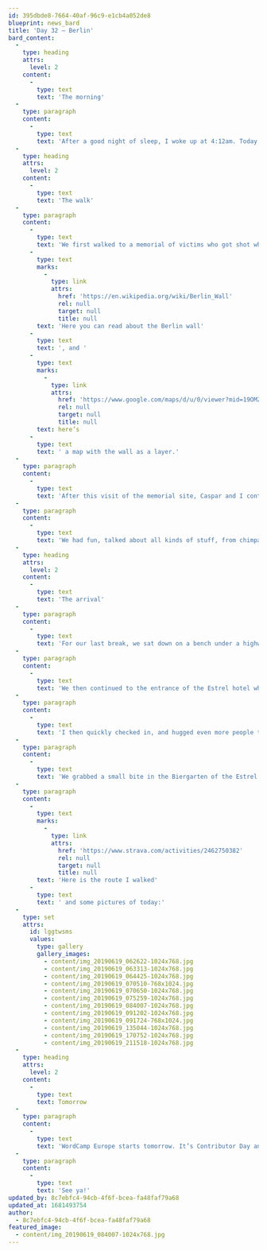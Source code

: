 ```yaml
---
id: 395dbde8-7664-40af-96c9-e1cb4a052de8
blueprint: news_bard
title: 'Day 32 – Berlin'
bard_content:
  -
    type: heading
    attrs:
      level: 2
    content:
      -
        type: text
        text: 'The morning'
  -
    type: paragraph
    content:
      -
        type: text
        text: 'After a good night of sleep, I woke up at 4:12am. Today is the day. The day I will complete my Walk to WordCamp Europe. Since it was going to be 30+ degrees Celsius today, Caspar and I agreed that he was going to be awake around 5am, so we could start early and enjoy the fresh outside temperatures. And so we did.'
  -
    type: heading
    attrs:
      level: 2
    content:
      -
        type: text
        text: 'The walk'
  -
    type: paragraph
    content:
      -
        type: text
        text: 'We first walked to a memorial of victims who got shot while trying to get into West Berlin, and flee East Berlin and the GDR (former Eastern Germany) '
      -
        type: text
        marks:
          -
            type: link
            attrs:
              href: 'https://en.wikipedia.org/wiki/Berlin_Wall'
              rel: null
              target: null
              title: null
        text: 'Here you can read about the Berlin wall'
      -
        type: text
        text: ', and '
      -
        type: text
        marks:
          -
            type: link
            attrs:
              href: 'https://www.google.com/maps/d/u/0/viewer?mid=19OMZvuXI0bNyCy-tEzsEglB7UmY&ll=52.55955831758355%2C13.454162162020566&z=12'
              rel: null
              target: null
              title: null
        text: here’s
      -
        type: text
        text: ' a map with the wall as a layer.'
  -
    type: paragraph
    content:
      -
        type: text
        text: 'After this visit of the memorial site, Caspar and I continued the walk along the Teltowkanal. A great route because it was green and we walked in the shade. We took a little detour to take a look at an old bridge that used to be a border checkpoint when the wall was there. We walked in the nature until Telkow, there we entered the urban area.'
  -
    type: paragraph
    content:
      -
        type: text
        text: 'We had fun, talked about all kinds of stuff, from chimpanzees and gorillas to WordPress stuff and post World War II events. We took plenty of breaks to cool our feet and to apply some blistertape when needed.'
  -
    type: heading
    attrs:
      level: 2
    content:
      -
        type: text
        text: 'The arrival'
  -
    type: paragraph
    content:
      -
        type: text
        text: 'For our last break, we sat down on a bench under a highway bride. In the shade. The temperature had really gone up, and we really needed to cool down, drink some water and apply some more sunscreen. When we were ready, there was just 4km to go. The first part of the last phase we really walked together, but the more I came to the Estrel Hotel, the faster I was walking. Caspar said it was OK to continue with the faster pace, so that’s what I did. When I arrived on the bridge across the hotel I booked for my stay in Berlin, my son came running towards me. We had the best hug ever, and then the rest of my family joined me. Daughter, wife, my parents, in-laws, and my niece.'
  -
    type: paragraph
    content:
      -
        type: text
        text: 'We then continued to the entrance of the Estrel hotel where a small crowd of people from the WordPress community were waiting for me. I hugged them all, and was given a cold beer. 🍺'
  -
    type: paragraph
    content:
      -
        type: text
        text: 'I then quickly checked in, and hugged even more people that were inside. We went to my room, so I could have a shower and get some clean clothes my wife brought from home. We took a train to the Ostbahnhof to watch a piece of the wall. After taking some pictures there and telling our children what this wall was and meant for the inhabitants of Berlin, we went back to the hotel. I was getting tired.'
  -
    type: paragraph
    content:
      -
        type: text
        text: 'We grabbed a small bite in the Biergarten of the Estrel Hotel, and the I said goodbye to my family again. Four more nights without them.'
  -
    type: paragraph
    content:
      -
        type: text
        marks:
          -
            type: link
            attrs:
              href: 'https://www.strava.com/activities/2462750382'
              rel: null
              target: null
              title: null
        text: 'Here is the route I walked'
      -
        type: text
        text: ' and some pictures of today:'
  -
    type: set
    attrs:
      id: lggtwsms
      values:
        type: gallery
        gallery_images:
          - content/img_20190619_062622-1024x768.jpg
          - content/img_20190619_063313-1024x768.jpg
          - content/img_20190619_064425-1024x768.jpg
          - content/img_20190619_070510-768x1024.jpg
          - content/img_20190619_070650-1024x768.jpg
          - content/img_20190619_075259-1024x768.jpg
          - content/img_20190619_084007-1024x768.jpg
          - content/img_20190619_091202-1024x768.jpg
          - content/img_20190619_091724-768x1024.jpg
          - content/img_20190619_135044-1024x768.jpg
          - content/img_20190619_170752-1024x768.jpg
          - content/img_20190619_211518-1024x768.jpg
  -
    type: heading
    attrs:
      level: 2
    content:
      -
        type: text
        text: Tomorrow
  -
    type: paragraph
    content:
      -
        type: text
        text: 'WordCamp Europe starts tomorrow. It’s Contributor Day and I have a few interviews planned about Walk To WCEU. Of course I will contribute, just not really sure in what form.'
  -
    type: paragraph
    content:
      -
        type: text
        text: 'See ya!'
updated_by: 8c7ebfc4-94cb-4f6f-bcea-fa48faf79a68
updated_at: 1681493754
author:
  - 8c7ebfc4-94cb-4f6f-bcea-fa48faf79a68
featured_image:
  - content/img_20190619_084007-1024x768.jpg
---
```

